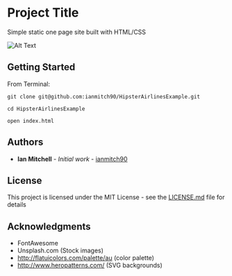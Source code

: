 # Project Title

Simple static one page site built with HTML/CSS

![Alt Text](https://thumbs.gfycat.com/UnluckyAggressiveEskimodog-size_restricted.gif)

## Getting Started

From Terminal:

```
git clone git@github.com:ianmitch90/HipsterAirlinesExample.git

cd HipsterAirlinesExample

open index.html
```




## Authors

* **Ian Mitchell** - *Initial work* - [ianmitch90](https://github.com/ianmitch90)


## License

This project is licensed under the MIT License - see the [LICENSE.md](LICENSE.md) file for details

## Acknowledgments

* FontAwesome
* Unsplash.com (Stock images)
* http://flatuicolors.com/palette/au (color palette)
* http://www.heropatterns.com/ (SVG backgrounds)
